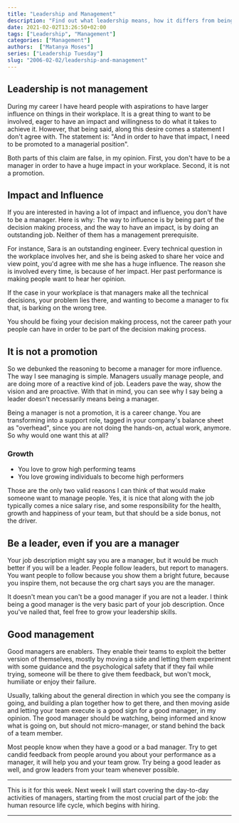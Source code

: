 ```yaml
---
title: "Leadership and Management"
description: "Find out what leadership means, how it differs from being a manger and how to become a leader"
date: 2021-02-02T13:26:50+02:00
tags: ["Leadership", "Management"]
categories: ["Management"]
authors:  ["Matanya Moses"]
series: ["Leadership Tuesday"]
slug: "2006-02-02/leadership-and-management"
---
```


## Leadership is not management
During my career I have heard people with aspirations to have larger influence
on things in their workplace. It is a great thing to want to be involved, eager
to have an impact and willingness to do what it takes to achieve it. However,
that being said, along this desire comes a statement I don't agree with. The
statement is: "And in order to have that impact, I need to be promoted to a
managerial position". 

Both parts of this claim are false, in my opinion. First, you don't have to be a
manager in order to have a huge impact in your workplace. Second, it is not a promotion.

## Impact and Influence
If you are interested in having a lot of impact and influence, you don't have to
be a manager. Here is why: The way to influence is by being part of the
decision making process, and the way to have an impact, is by doing an
outstanding job. Neither of them has a management prerequisite. 

For instance, Sara is an outstanding engineer. Every technical question in
the workplace involves her, and she is being asked to share her voice and view
point, you'd agree with me she has a huge influence. The reason she is involved every time,
is because of her impact. Her past performance is making people want to hear
her opinion. 

If the case in your workplace is that managers make all the technical decisions,
your problem lies there, and wanting to become a manager to fix that, is barking
on the wrong tree. 

You should be fixing your decision making process, not the career path your
people can have in order to be part of the decision making process. 

## It is not a promotion
So we debunked the reasoning to become a manager for more influence. The way I
see managing is simple. Managers usually manage people, and are doing more of
a reactive kind of job. Leaders pave the way, show the vision and are proactive.
With that in mind, you can see why I say being a leader doesn't necessarily
means being a manager. 

Being a manager is not a promotion, it is a career change.
You are transforming into a support role, tagged in your company's balance sheet
as "overhead", since you are not doing the hands-on, actual work, anymore. So why
would one want this at all?

### Growth
* You love to grow high performing teams
* You love growing individuals to become high performers

Those are the only two valid reasons I can think of that would make someone want
to manage people. Yes, it is nice that along with the job typically comes a nice
salary rise, and some responsibility for the health, growth and happiness of
your team, but that should be a side bonus, not the driver. 

## Be a leader, even if you are a manager
Your job description might say you are a manager, but it would be much better if
you will be a leader. People follow leaders, but report to managers. You want
people to follow because you show them a bright future, because you inspire
them, not because the org chart says you are the manager. 

It doesn't mean you can't be a good manager if you are not a leader. I think
being a good manager is the very basic part of your job description. Once you've
nailed that, feel free to grow your leadership skills. 

## Good management
Good managers are enablers. They enable their teams to exploit the better
version of themselves, mostly by moving a side and letting them experiment with
some guidance and the psychological safety that if they fail while trying,
someone will be there to give them feedback, but won't mock, humiliate or enjoy
their failure. 

Usually, talking about the general direction in which you see the company is
going, and building a plan together how to get there, and then moving aside and
letting your team execute is a good sign for a good manager, in my opinion. The
good manager should be watching, being informed and know what is going on, but
should not micro-manager, or stand behind the back of a team member. 

Most people know when they have a good or a bad manager. Try to get candid
feedback from people around you about your performance as a manager, it will help you
and your team grow. Try being a good leader as well, and grow leaders from your
team whenever possible. 

---

This is it for this week. Next week I will start covering the day-to-day
activities of managers, starting from the most crucial part of the job: the
human resource life cycle, which begins with hiring. 

---
